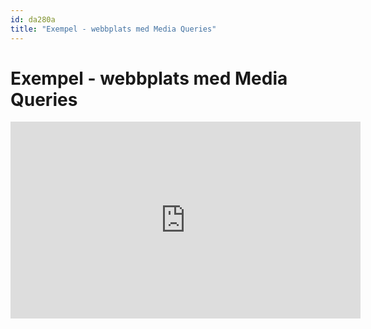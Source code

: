 ```yaml
---
id: da280a
title: "Exempel - webbplats med Media Queries"
---
```


# Exempel - webbplats med Media Queries

<div class="video">
    <iframe width="560" height="315" src="https://youtu.be/yU7jJ3NbPdA" frameborder="0" allowfullscreen></iframe>
</div>
